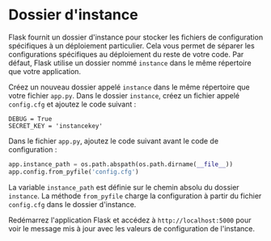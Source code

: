 # Dossier d'instance

Flask fournit un dossier d'instance pour stocker les fichiers de configuration spécifiques à un déploiement particulier. Cela vous permet de séparer les configurations spécifiques au déploiement du reste de votre code. Par défaut, Flask utilise un dossier nommé `instance` dans le même répertoire que votre application.

Créez un nouveau dossier appelé `instance` dans le même répertoire que votre fichier `app.py`. Dans le dossier `instance`, créez un fichier appelé `config.cfg` et ajoutez le code suivant :

```
DEBUG = True
SECRET_KEY = 'instancekey'
```

Dans le fichier `app.py`, ajoutez le code suivant avant le code de configuration :

```python
app.instance_path = os.path.abspath(os.path.dirname(__file__))
app.config.from_pyfile('config.cfg')
```

La variable `instance_path` est définie sur le chemin absolu du dossier `instance`. La méthode `from_pyfile` charge la configuration à partir du fichier `config.cfg` dans le dossier d'instance.

Redémarrez l'application Flask et accédez à `http://localhost:5000` pour voir le message mis à jour avec les valeurs de configuration de l'instance.

